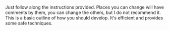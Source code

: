 Just follow along the instructions provided. Places you can change will have comments by them, you can change the others, but I do not recommend it. This is a basic outline of how you should develop. It's efficient and provides some safe techniques.
